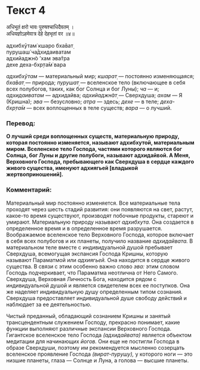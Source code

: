 # Текст 4

अधिभूतं क्षरो भावः पुरुषश्चाधिदैवतम् ।  
अधियज्ञोऽहमेवात्र देहे देहभृतां वर ॥४॥

адхибхӯтам̇ кшаро бха̄ват̣  
пурушаш́ ча̄дхидаиватам  
адхийаджн̃о ’хам эва̄тра  
дехе деха-бхр̣та̄м̇ вара

_адхибхӯтам_ — материальный мир; _кшарат̣_ — постоянно изменяющаяся; _бха̄ват̣_ — природа; _пурушат̣_ — вселенское тело (включающее в себя всех полубогов, таких, как бог Солнца и бог Луны); _ча_ — и; _адхидаиватам_ — адхидайва; _адхийаджн̃ат̣_ — Сверхдуша; _ахам_ — Я (Кришна); _эва_ — безусловно; _атра_ — здесь; _дехе_ — в теле; _деха- бхр̣та̄м_ — всех воплощенных в теле существ; _вара_ — о лучший.

### Перевод:

**О лучший среди воплощенных существ, материальную природу, которая постоянно изменяется, называют адхибхутой, материальным миром. Вселенское тело Господа, частями которого являются бог Солнца, бог Луны и другие полубоги, называют адхидайвой. А Меня, Верховного Господа, пребывающего как Сверхдуша в сердце каждого живого существа, именуют адхиягьей [владыкой жертвоприношений].**

### Комментарий:

Материальный мир постоянно изменяется. Все материальные тела проходят через шесть стадий развития: они появляются на свет, растут, какое-то время существуют, производят побочные продукты, стареют и умирают. Материальную природу называют _адхибхута._ Она создается в определенное время и в определенное время разрушается. Воображаемое вселенское тело Верховного Господа, которое включает в себя всех полубогов и их планеты, получило название _адхидайвата._ В материальном теле вместе с индивидуальной душой пребывает Сверхдуша, всемогущая экспансия Господа Кришны, которую называют Параматмой или _адхиягьей._ Она находится в сердце живого существа. В связи с этим особенно важно слово _эва:_ этим словом Господь подчеркивает, что Параматма неотлична от Него Самого. Сверхдуша, Верховная Личность Бога, находится рядом с индивидуальной душой и является свидетелем всех ее поступков. Она же наделяет индивидуальную душу определенным типом сознания. Сверхдуша предоставляет индивидуальной душе свободу действий и наблюдает за ее деятельностью.

Чистый преданный, обладающий сознанием Кришны и занятый трансцендентным служением Господу, прекрасно понимает, какие функции выполняют различные экспансии Верховного Господа. Гигантское вселенское тело Господа _(адхидайвата)_ является объектом медитации для начинающих _йогов._ Они еще не постигли Господа в образе Сверхдуши, поэтому им рекомендуется мысленно созерцать вселенское проявление Господа _(вират-пурушу),_ у которого ноги — это низшие планеты, глаза — Солнце и Луна, а голова — высшие планеты.
